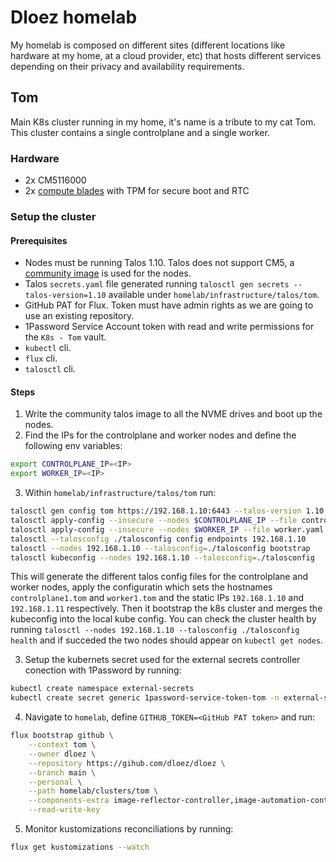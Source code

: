 # Dloez homelab
My homelab is composed on different sites (different locations like hardware at my home, at a cloud provider, etc) that hosts different services depending on their privacy and availability requirements.


## Tom
Main K8s cluster running in my home, it's name is a tribute to my cat Tom. This cluster contains a single controlplane and a single worker.

### Hardware
- 2x CM5116000
- 2x [compute blades](https://computeblade.com/) with TPM for secure boot and RTC

### Setup the cluster

#### Prerequisites
- Nodes must be running Talos 1.10. Talos does not support CM5, a [community image](https://github.com/talos-rpi5/talos-builder/releases) is used for the nodes.
- Talos `secrets.yaml` file generated running `talosctl gen secrets --talos-version=1.10` available under `homelab/infrastructure/talos/tom`.
- GitHub PAT for Flux. Token must have admin rights as we are going to use an existing repository.
- 1Password Service Account token with read and write permissions for the `K8s - Tom` vault.
- `kubectl` cli.
- `flux` cli.
- `talosctl` cli.


#### Steps
1. Write the community talos image to all the NVME drives and boot up the nodes.
2. Find the IPs for the controlplane and worker nodes and define the following env variables:
```sh
export CONTROLPLANE_IP=<IP>
export WORKER_IP=<IP>
```
3. Within `homelab/infrastructure/talos/tom` run:
```sh
talosctl gen config tom https://192.168.1.10:6443 --talos-version 1.10 --with-secrets secrets.yaml --config-patch-control-plane @controlplane1.patch.yaml --config-patch-worker @worker1.patch.yaml --config-patch @base.patch.yaml
talosctl apply-config --insecure --nodes $CONTROLPLANE_IP --file controlplane.yaml
talosctl apply-config --insecure --nodes $WORKER_IP --file worker.yaml
talosctl --talosconfig ./talosconfig config endpoints 192.168.1.10
talosctl --nodes 192.168.1.10 --talosconfig=./talosconfig bootstrap
talosctl kubeconfig --nodes 192.168.1.10 --talosconfig=./talosconfig
```
This will generate the different talos config files for the controlplane and worker nodes, apply the configuratin which sets the hostnames `controlplane1.tom` and `worker1.tom` and the static IPs `192.168.1.10` and `192.168.1.11` respectively. Then it bootstrap the k8s cluster and merges the kubeconfig into the local kube config. You can check the cluster health by running `talosctl --nodes 192.168.1.10 --talosconfig ./talosconfig health` and if succeded the two nodes should appear on `kubectl get nodes`.

3. Setup the kubernets secret used for the external secrets controller conection with 1Password by running:
```sh
kubectl create namespace external-secrets
kubectl create secret generic 1password-service-token-tom -n external-secrets --from-literal=token=<1Password service account token>
```

4. Navigate to `homelab`, define `GITHUB_TOKEN=<GitHub PAT token>` and run:
```sh
flux bootstrap github \
    --context tom \
    --owner dloez \
    --repository https://gihub.com/dloez/dloez \
    --branch main \
    --personal \
    --path homelab/clusters/tom \
    --components-extra image-reflector-controller,image-automation-controller \
    --read-write-key
```

5. Monitor kustomizations reconciliations by running:
```sh
flux get kustomizations --watch
```
